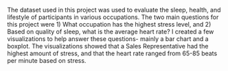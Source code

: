 The dataset used in this project was used to evaluate the sleep, health, and lifestyle of participants in various occupations. The two main questions for this project were 1) What occupation has the highest stress level, and 2) Based on quality of sleep, what is the average heart rate? I created a few visualizations to help answer these questions- mainly a bar chart and a boxplot. The visualizations showed that a Sales Representative had the highest amount of stress, and that the heart rate ranged from 65-85 beats per minute based on stress. 
